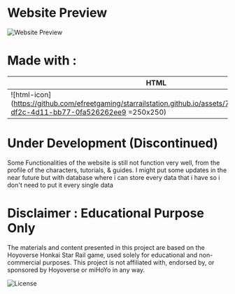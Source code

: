 # Website Preview

![Website Preview](https://github.com/efreetgaming/starrailstation.github.io/assets/78950659/14c51456-6746-4e08-999c-827cc32e20b2)

# Made with :
| HTML | CSS | MaterializeCSS |
|-------|----------|----------|
| ![html-icon](https://github.com/efreetgaming/starrailstation.github.io/assets/78950659/5cbaac9a-df2c-4d11-bb77-0fa526262ee9 =250x250) | 



# Under Development (Discontinued)
Some Functionalities of the website is still not function very well, from the profile of the characters, tutorials, & guides. I might put some updates in the near future but with database where i can store every data that i have so i don't need to put it every single data

# Disclaimer : Educational Purpose Only
The materials and content presented in this project are based on the Hoyoverse Honkai Star Rail game, used solely for educational and non-commercial purposes. This project is not affiliated with, endorsed by, or sponsored by Hoyoverse or miHoYo in any way.

![License](License)
